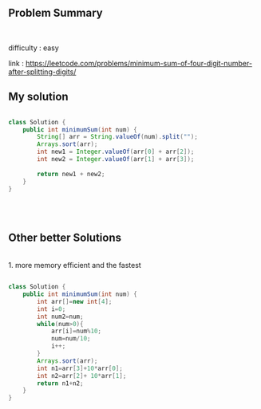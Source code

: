 ## Problem Summary


<br>

difficulty : easy <br>

link : https://leetcode.com/problems/minimum-sum-of-four-digit-number-after-splitting-digits/ <br>



## My solution

```java

class Solution {
    public int minimumSum(int num) {
        String[] arr = String.valueOf(num).split("");
        Arrays.sort(arr);
        int new1 = Integer.valueOf(arr[0] + arr[2]);
        int new2 = Integer.valueOf(arr[1] + arr[3]);
        
        return new1 + new2;
    }
}

```
<br><br>

## Other better Solutions

<br>
1. more memory efficient and the fastest

```java

class Solution {
    public int minimumSum(int num) {
        int arr[]=new int[4];
        int i=0;
        int num2=num;
        while(num>0){
            arr[i]=num%10;
            num=num/10;
            i++;
        }
        Arrays.sort(arr);
        int n1=arr[3]+10*arr[0];
        int n2=arr[2]+ 10*arr[1];
        return n1+n2;
    }
}


```
